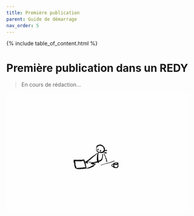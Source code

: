 ```yaml
---
title: Première publication
parent: Guide de démarrage
nav_order: 5
---
```


{% include table_of_content.html %}


# Première publication dans un REDY


> En cours de rédaction...

![SynApps](../assets/under-progress.gif)
